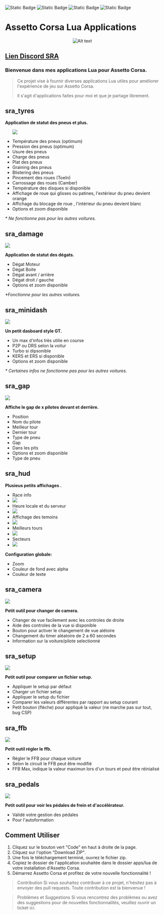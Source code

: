 ![Static Badge](https://img.shields.io/badge/Windows%20-%20?label=Plateform)
![Static Badge](https://img.shields.io/badge/Assetto%20Corsa-%20?label=Support&color=orange)
![Static Badge](https://img.shields.io/badge/Lua-%20?label=Languages&color=blue)
![Static Badge](https://img.shields.io/badge/SRA-%20?label=Team&color=red)

# Assetto Corsa Lua Applications

<p align="center">
   <img src="sra.png" alt="Alt text">
</p>

## [Lien Discord SRA](https://discord.gg/sPDbxeY9)

### Bienvenue dans mes applications Lua pour Assetto Corsa. 
>Ce projet vise à fournir diverses applications Lua utiles pour améliorer l'expérience de jeu sur Assetto Corsa.
>
>Il s'agit d'applications faites pour moi et que je partage librement.

## sra_tyres
**Application de statut des pneus et plus.**
<ul>
<p><img src="tyres.png" /></p>
<li>Température des pneus (optimum)</li>
<li>Pression des pneus (optimum)</li>
<li>Usure des pneus</li>
<li>Charge des pneus</li>
<li>Plat des pneus</li>
<li>Graining des pneus</li>
<li>Blistering des pneus</li>
<li>Pincement des roues (ToeIn)</li>
<li>Carrossage des roues (Camber)</li>
<li>Température des disques si disponible</li>
<li>Affichage de roue qui glisses ou patines, l'extérieur du pneu devient orange</li>
<li>Affichage du blocage de roue , l'intérieur du pneu devient blanc</li>
<li>Options et zoom disponible</li>
</ul>

_* Ne fonctionne pas pour les autres voitures._


## sra_damage
<p><img src="damage.png" /></p>

**Application de statut des dégats.**
<ul>
<li>Dégat Moteur</li>
<li> Dégat Boite</li>
<li>Dégat avant / arrière</li>
<li>Dégat droit / gauche</li>
<li>Options et zoom disponible</li>
</ul>

_*Fonctionne pour les autres voitures._

## sra_minidash
<p><img src="minidash.png" /></p>

**Un petit dasboard style GT.**
<ul>
<li>Un max d'infos très utilie en course</li>
<li>P2P ou DRS selon la voitur</li>
<li>Turbo si dipsonible</li>
<li>KERS et ERS si disponible</li>
<li>Options et zoom disponible</li>
</ul>

_* Certaines infos ne fonctionne pas pour les autres voitures._
</br>

## sra_gap
<p><img src="gap.png" /></p>

**Affiche le gap de x pilotes devant et derrière.**

<ul>
<li>Position</li>
<li>Nom du pilote</li>
<li>Meilleur tour</li>
<li>Dernier tour</li>
<li>Type de pneu</li>
<li>Gap</li>
<li>Dans les pits</li>
<li>Options et zoom disponible</li>
<li>Type de pneu</li>
</ul>

## sra_hud

**Plusieus petits affichages .**

<ul>
<li>Race info</li>
<li><img src="raceinfo.png" /></li>
<li>Heure locale et du serveur</li>
<li><img src="time.png" /></li>
<li>Affichage des temoins</li>
<li><img src="leds.png" /></li>
<li>Meilleurs tours</li>
<li><img src="times.png" /></li>
<li>Secteurs</li>
<li><img src="sectors.png" /></li>
</ul>

**Configuration globale:**

<ul>
<li>Zoom</li>
<li>Couleur de fond avec alpha</li>
<li>Couleur de texte</li>
</ul>

## sra_camera
<p><img src="camera.png" /></p>

**Petit outil pour changer de camera.**

<ul>
<li>Changer de vue facilement avec les controles de droite</li>
<li>Aide des controles de la vue si disponible</li>
<li>Bouton pour activer le changement de vue alétoire</li>
<li>Changement du timer aléatoire de 2 a 60 secondes</li>
<li>Information sur la voiture/pilote selectionné</li>
</ul>

## sra_setup
<p><img src="setup.png" /></p>

**Petit outil pour comparer un fichier setup.**

<ul>
<li>Appliquer le setup par défaut</li>
<li>Charger un fichier setup</li>
<li>Appliquer le setup du fichier</li>
<li>Comparer les valeurs différentes par rapport au setup courant</li>
<li>Petit bouton (flèche) pour appliqué la valeur (ne marche pas sur tout, bug CSP)</li>
</ul>

## sra_ffb
<p><img src="sra_ffb.gif" /></p>

**Petit outil régler le ffb.**

<ul>
<li>Régler le FFB pour chaque voiture</li>
<li>Selon le circuit le FFB peut être modifié</li>
<li>FFB Max, indique la valeur maximun lors d'un tours et peut être réinialisé</li>
</ul>

## sra_pedals
<p><img src="sra_pedals.gif" /></p>

**Petit outil pour voir les pédales de frein et d'accélérateur.**

<ul>
<li>Validé votre gestion des pédales</li>
<li>Pour l'autoformation</li>
</ul>

## Comment Utiliser

1. Cliquez sur le bouton vert "Code" en haut à droite de la page.
2. Cliquez sur l'option "Download ZIP".
3. Une fois le téléchargement terminé, ouvrez le fichier zip.
4. Copiez le dossier de l'application souhaitée dans le dossier apps/lua de votre installation d'Assetto Corsa.
5. Démarrez Assetto Corsa et profitez de votre nouvelle fonctionnalité !

>Contribution
>Si vous souhaitez contribuer à ce projet, n'hésitez pas à envoyer des pull requests. 
>Toute contribution est la bienvenue !

>Problèmes et Suggestions
>Si vous rencontrez des problèmes ou avez des suggestions pour de nouvelles fonctionnalités, veuillez ouvrir un ticket ici.


